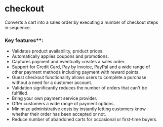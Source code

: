 # checkout

Converts a cart into a sales order by executing a number of checkout steps in sequence.

### Key features**:
* Validates product availability, product prices.
* Automatically applies coupons and promotions.
* Captures payment and eventually creates a sales order.
* Support for Credit Card, Pay by Invoice, PayPal and a wide range of other payment methods including payment with reward points.
* Guest checkout functionality allows users to complete a purchase without a need for a customer account.
* Validation significantly reduces the number of orders that can't be fulfilled.
* Bring your own payment service provider.
* Offer customers a wide range of payment options.
* Minimize administrative costs by instantly letting customers know whether their order has been accepted or not.
* Reduce number of abandoned carts for occasional or first-time buyers.